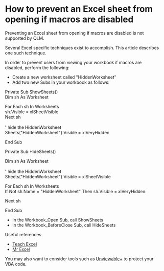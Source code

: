 # How to prevent an Excel sheet from opening if macros are disabled

Preventing an Excel sheet from opening if macros are disabled is not supported by QLM.

Several Excel specific techniques exist to accomplish. This article describes one such technique.

In order to prevent users from viewing your workbook if macros are disabled, perform the following:

* Create a new worksheet called "HiddenWorksheet"
* Add two new Subs in your workbook as follows:

Private Sub ShowSheets()\
&#x20;   Dim sh As Worksheet

&#x20;   For Each sh In Worksheets\
&#x20;       sh.Visible = xlSheetVisible\
&#x20;   Next sh\
\
&#x20;   ' hide the HiddenWorksheet\
&#x20;   Sheets("HiddenWorksheet").Visible = xlVeryHidden

End Sub

Private Sub HideSheets()

&#x20;   Dim sh As Worksheet\
\
&#x20;   ' hide the HiddenWorksheet\
&#x20;   Sheets("HiddenWorksheet").Visible = xlSheetVisible

&#x20;   For Each sh In Worksheets\
&#x20;   If Not sh.Name = "HiddenWorksheet" Then sh.Visible = xlVeryHidden

&#x20;   Next sh

End Sub

* In the Workbook\_Open Sub, call ShowSheets
* In the Workbook\_BeforeClose Sub, call HideSheets

Useful references:

* [Teach Excel](https://www.youtube.com/watch?v=pBdBwPwsDgI)
* [Mr Excel](https://www.mrexcel.com/forum/excel-questions/39695-prohibiting-file-opening-if-macros-disabled.html%C2%A0)&#x20;

You may also want to consider tools such as [Unviewable+](https://www.spreadsheet1.com/unviewable-vba-project-app-for-excel.html) to protect your VBA code.
